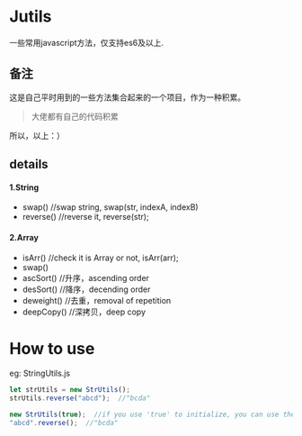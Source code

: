 # Jutils
一些常用javascript方法，仅支持es6及以上.  
## 备注
这是自己平时用到的一些方法集合起来的一个项目，作为一种积累。
> 大佬都有自己的代码积累

所以，以上：）
## details
#### 1.String
* swap() //swap string, swap(str, indexA, indexB)
* reverse()  //reverse it, reverse(str);

#### 2.Array
* isArr()  //check it is Array or not, isArr(arr);
* swap()  
* ascSort()  //升序，ascending order
* desSort()  //降序，decending order
* deweight() //去重，removal of repetition
* deepCopy() //深拷贝，deep copy

# How to use
eg: StringUtils.js
```javascript
let strUtils = new StrUtils();
strUtils.reverse("abcd");  //"bcda"

new StrUtils(true);  //if you use 'true' to initialize, you can use them as prototype function.
"abcd".reverse();  //"bcda"
```
